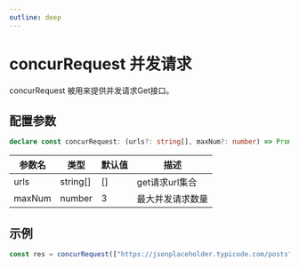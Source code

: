 ```yaml
---
outline: deep
---
```


# concurRequest 并发请求 <Badge type="tip" text="optimize" />

concurRequest 被用来提供并发请求Get接口。

## 配置参数

```ts
declare const concurRequest: (urls?: string[], maxNum?: number) => Promise<any[]>;
```

| 参数名 | 类型 | 默认值 | 描述         |
|-----|----|-----|------------|
|  urls   |  string[]  | []  | get请求url集合 |
|  maxNum   | number   | 3   | 最大并发请求数量   |


## 示例

```js
const res = concurRequest(["https://jsonplaceholder.typicode.com/posts"], 3)
```

